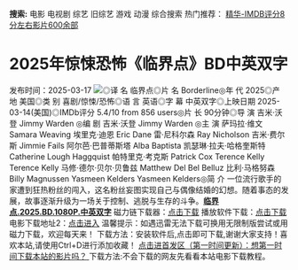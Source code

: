 **搜索:** 电影 电视剧 综艺 旧综艺 游戏 动漫 综合搜索 热门推荐： [精华-IMDB评分8分左右影片600余部](https://www.dytt8.com/html/gndy/jddy/20160320/50510.html)
# 2025年惊悚恐怖《临界点》BD中英双字
发布时间：2025-03-17 
![](https://img9.doubanio.com/view/photo/l_ratio_poster/public/p2917407561.jpg)◎译 名 临界点◎片 名 Borderline◎年 代 2025◎产 地 美国◎类 别 喜剧/惊悚/恐怖◎语 言 英语◎字 幕 中英双字◎上映日期 2025-03-14(美国)◎IMDb评分 5.4/10 from 856 users◎片 长 90分钟◎导 演 吉米·沃登 Jimmy Warden ◎编 剧 吉米·沃登 Jimmy Warden ◎主 演 萨玛拉·维文 Samara Weaving 埃里克·迪恩 Eric Dane 雷·尼科尔森 Ray Nicholson 吉米·费尔斯 Jimmie Fails 阿尔芭·巴普蒂斯塔 Alba Baptista 凯瑟琳·拉夫·哈格奎斯特 Catherine Lough Haggquist 帕特里克·考克斯 Patrick Cox Terence Kelly Terence Kelly 马修·德尔·贝尔·贝鲁兹 Matthew Del Bel Belluz 比利·马格努森 Billy Magnussen Yasmeen Kelders Yasmeen Kelders◎简 介 一位流行歌手的家遭到狂热粉丝的闯入，这名粉丝妄图实现自己与偶像结婚的幻想。随着事态的发展，故事逐渐升级为一场关于控制、逃脱与生存的斗争。[**临界点.2025.BD.1080P.中英双字**](magnet:?xt=urn:btih:baf5344368cbc57a2cb40cd6ebc66bc1fa15820f&dn=%e9%98%b3%e5%85%89%e7%94%b5%e5%bd%b1dygod.org.%e4%b8%b4%e7%95%8c%e7%82%b9.2025.BD.1080P.%e4%b8%ad%e8%8b%b1%e5%8f%8c%e5%ad%97.mkv&tr=udp%3a%2f%2ftracker.opentrackr.org%3a1337%2fannounce&tr=udp%3a%2f%2fexodus.desync.com%3a6969%2fannounce) 磁力链下载器：[点击下载](https://dygod.org/js/bt.htm "qBittorrent") 播放软件下载：[点击下载](https://dygod.org/js/player.htm "PotPlayer") 电影下载地址2：[点击进入](https://dygod.org/ "阳光电影") 温馨提示：如遇迅雷无法下载可换用无限制版尝试或用磁力下载，欢迎每天来！  下载方法：安装软件后,点击即可下载,谢谢大家支持！喜欢本站,请使用Ctrl+D进行添加收藏！ [点击进首发区（第一时间更新）：想第一时间下载本站的影片吗？ ](https://www.ygdy8.net/)下载方法:不会下载的网友先看看本站电影下载教程。